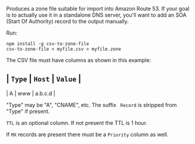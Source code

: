 Produces a zone file suitable for import into Amazon Route 53. If your goal is
to actually use it in a standalone DNS server, you'll want to add
an SOA (Start Of Authority) record to the output manually.

Run:

```
npm install -g csv-to-zone-file
csv-to-zone-file < myfile.csv > myfile.zone
```

The CSV file must have columns as shown in this example:

| `Type` | `Host` | `Value` |
-----------------------------
| A      | www    | a.b.c.d |

"Type" may be "A", "CNAME", etc. The suffix ` Record` is stripped from "Type" if present.

`TTL` is an optional column. If not present the TTL is 1 hour.

If `MX` records are present there must be a `Priority` column as well.
